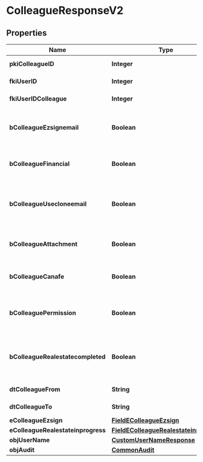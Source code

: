 

# ColleagueResponseV2

## Properties

Name | Type | Description | Notes
------------ | ------------- | ------------- | -------------
**pkiColleagueID** | **Integer** | The unique ID of the Colleague | 
**fkiUserID** | **Integer** | The unique ID of the User | 
**fkiUserIDColleague** | **Integer** | The unique ID of the User | 
**bColleagueEzsignemail** | **Boolean** | Whether the email can be used by the cloning user in Ezsign | 
**bColleagueFinancial** | **Boolean** | Whether the cloning user has access to the financial | 
**bColleagueUsecloneemail** | **Boolean** | Whether the cloning user has access to the cloned user email to send communications | 
**bColleagueAttachment** | **Boolean** | Whether the cloning user has access to the attachment | 
**bColleagueCanafe** | **Boolean** | Whether the cloning user has access to canafe | 
**bColleaguePermission** | **Boolean** | Whether the cloning user copies the permission of the cloned user | 
**bColleagueRealestatecompleted** | **Boolean** | Whether if the cloning user has access to the completed folders in real estate | 
**dtColleagueFrom** | **String** | The from of the Colleague |  [optional]
**dtColleagueTo** | **String** | The to of the Colleague |  [optional]
**eColleagueEzsign** | [**FieldEColleagueEzsign**](FieldEColleagueEzsign.md) |  | 
**eColleagueRealestateinprogress** | [**FieldEColleagueRealestateinprogess**](FieldEColleagueRealestateinprogess.md) |  | 
**objUserName** | [**CustomUserNameResponse**](CustomUserNameResponse.md) |  | 
**objAudit** | [**CommonAudit**](CommonAudit.md) |  | 




